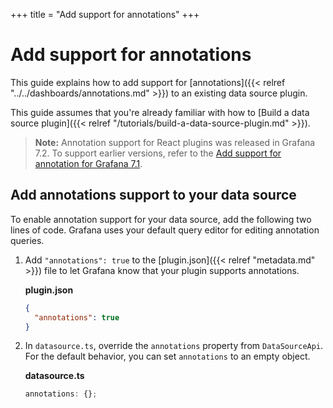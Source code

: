 +++
title = "Add support for annotations"
+++

# Add support for annotations

This guide explains how to add support for [annotations]({{< relref "../../dashboards/annotations.md" >}}) to an existing data source plugin.

This guide assumes that you're already familiar with how to [Build a data source plugin]({{< relref "/tutorials/build-a-data-source-plugin.md" >}}).

> **Note:** Annotation support for React plugins was released in Grafana 7.2. To support earlier versions, refer to the [Add support for annotation for Grafana 7.1](https://grafana.com/docs/grafana/v7.1/developers/plugins/add-support-for-annotations/).

## Add annotations support to your data source

To enable annotation support for your data source, add the following two lines of code. Grafana uses your default query editor for editing annotation queries.

1. Add `"annotations": true` to the [plugin.json]({{< relref "metadata.md" >}}) file to let Grafana know that your plugin supports annotations.

   **plugin.json**

   ```json
   {
     "annotations": true
   }
   ```

2. In `datasource.ts`, override the `annotations` property from `DataSourceApi`. For the default behavior, you can set `annotations` to an empty object.

   **datasource.ts**

   ```ts
   annotations: {};
   ```
